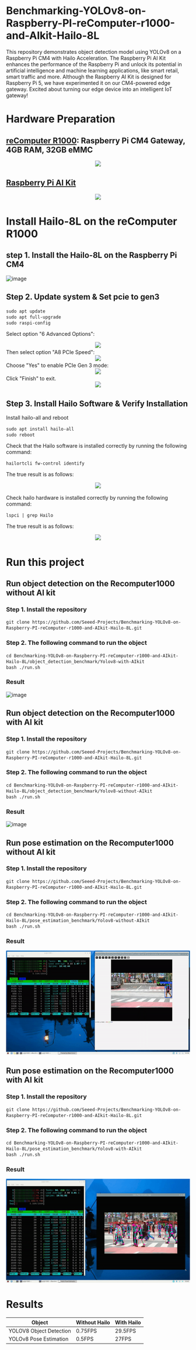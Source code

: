 # Benchmarking-YOLOv8-on-Raspberry-PI-reComputer-r1000-and-AIkit-Hailo-8L
This repository demonstrates object detection model using YOLOv8 on a Raspberry Pi CM4 with Hailo Acceleration. The Raspberry Pi AI Kit enhances the performance of the Raspberry Pi and unlock its potential in artificial intelligence and machine learning applications, like smart retail, smart traffic and more. Although the Raspberry AI Kit is designed for Raspberry Pi 5, we have experimented it on our CM4-powered edge gateway. Excited about turning our edge device into an intelligent IoT gateway! 
# Hardware Preparation
## [reComputer R1000](https://www.seeedstudio.com/reComputer-R1025-10-p-5895.html): Raspberry Pi CM4 Gateway, 4GB RAM, 32GB eMMC  
<div align='center'><img width={600} src='https://media-cdn.seeedstudio.com/media/catalog/product/cache/bb49d3ec4ee05b6f018e93f896b8a25d/1/-/1-113991274-recomputer-r1025-10-0.jpg'></div>

## [Raspberry Pi AI Kit](https://www.seeedstudio.com/Raspberry-Pi-AI-Kit-p-5900.html)
<div align='center'><img width={600} src='https://media-cdn.seeedstudio.com/media/catalog/product/cache/bb49d3ec4ee05b6f018e93f896b8a25d/1/-/1-113060086-raspberry-pi-ai-kit-45font.jpg'></div>

# Install Hailo-8L on the reComputer R1000

## step 1. Install the Hailo-8L on the Raspberry Pi CM4

![image](./resource/install.gif)

## Step 2. Update system & Set pcie to gen3

```
sudo apt update
sudo apt full-upgrade
sudo raspi-config
```
Select option "6 Advanced Options":
<div align='center'><img width={600} src='./resource/1.png'></div>
Then select option "A8 PCIe Speed":
<div align='center'><img width={600} src='./resource/2.png'></div>
Choose "Yes" to enable PCIe Gen 3 mode:
<div align='center'><img width={600} src='./resource/3.png'></div>
Click "Finish" to exit.
<div align='center'><img width={600} src='./resource/4.png'></div>

## Step 3. Install Hailo Software & Verify Installation

Install hailo-all and reboot
```
sudo apt install hailo-all
sudo reboot
```

Check that the Hailo software is installed correctly by running the following command:

```
hailortcli fw-control identify
```

The true result is as follows:
<div align='center'><img width={600} src='./resource/software_test.png'></div>

Check hailo hardware is installed correctly by running the following command:

```
lspci | grep Hailo
```
The true result is as follows:
<div align='center'><img width={600} src='./resource/hardware_test.png'></div>

# Run this project

## Run object detection on the Recomputer1000 without AI kit

### Step 1. Install the repository

```
git clone https://github.com/Seeed-Projects/Benchmarking-YOLOv8-on-Raspberry-PI-reComputer-r1000-and-AIkit-Hailo-8L.git
```
### Step 2. The following command to run the object 
```
cd Benchmarking-YOLOv8-on-Raspberry-PI-reComputer-r1000-and-AIkit-Hailo-8L/object_detection_benchmark/Yolov8-with-AIkit
bash ./run.sh
```
### Result

![image](./resource/without_hailo.gif)

## Run object detection on the Recomputer1000 with AI kit

### Step 1. Install the repository

```
git clone https://github.com/Seeed-Projects/Benchmarking-YOLOv8-on-Raspberry-PI-reComputer-r1000-and-AIkit-Hailo-8L.git
```

### Step 2. The following command to run the object 

```
cd Benchmarking-YOLOv8-on-Raspberry-PI-reComputer-r1000-and-AIkit-Hailo-8L/object_detection_benchmark/Yolov8-without-AIkit
bash ./run.sh
```

### Result
![image](./resource/with_hailo.gif)

## Run pose estimation on the Recomputer1000 without AI kit

### Step 1. Install the repository

```
git clone https://github.com/Seeed-Projects/Benchmarking-YOLOv8-on-Raspberry-PI-reComputer-r1000-and-AIkit-Hailo-8L.git
```
### Step 2. The following command to run the object 
```
cd Benchmarking-YOLOv8-on-Raspberry-PI-reComputer-r1000-and-AIkit-Hailo-8L/pose_estimation_benchmark/Yolov8-without-AIkit
bash ./run.sh
```

### Result

![image](./resource/YOLOv8-pose-estimation-without-AIkit.gif)

## Run pose estimation on the Recomputer1000 with AI kit

### Step 1. Install the repository

```
git clone https://github.com/Seeed-Projects/Benchmarking-YOLOv8-on-Raspberry-PI-reComputer-r1000-and-AIkit-Hailo-8L.git
```

### Step 2. The following command to run the object 

```
cd Benchmarking-YOLOv8-on-Raspberry-PI-reComputer-r1000-and-AIkit-Hailo-8L/pose_estimation_benchmark/Yolov8-with-AIkit
bash ./run.sh
```

### Result

![image](./resource/YOLOv8-pose-estimation-with-AIkit.gif)

# Results

| Object | Without Hailo | With Hailo |
| --- | --- | --- |
| YOLOV8 Object Detection| 0.75FPS | 29.5FPS |
| YOLOv8 Pose Estimation| 0.5FPS| 27FPS|